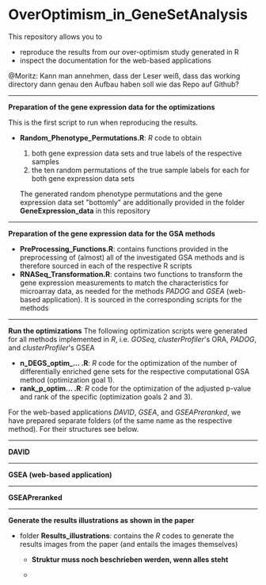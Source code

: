 # OverOptimism_in_GeneSetAnalysis
This repository allows you to 
- reproduce the results from our over-optimism study generated in R 
- inspect the documentation for the web-based applications

@Moritz: Kann man annehmen, dass der Leser weiß, dass das working directory dann genau den Aufbau haben soll wie das Repo auf Github?

 -------------------------------  
**Preparation of the gene expression data for the optimizations**

This is the first script to run when reproducing the results.

- **Random_Phenotype_Permutations.R**: *R* code to obtain
  1. both gene expression data sets and true labels of the respective samples 
  2. the ten random permutations of the true sample labels for each for both gene expression data sets
  
  The generated random phenotype permutations and the gene expression data set "bottomly" are additionally provided in the folder **GeneExpression_data** in this repository
 
 -------------------------------  
**Preparation of the gene expression data for the GSA methods**

 - **PreProcessing_Functions.R**: contains functions provided in the preprocessing of (almost) all of the investigated GSA methods and is therefore sourced in each of the respective R scripts
 - **RNASeq_Transformation.R**: contains two functions to transform the gene expression measurements to match the characteristics for microarray data, as needed for the methods *PADOG* and *GSEA* (web-based application). It is sourced in the corresponding scripts for the methods
 
 -------------------------------
  **Run the optimizations**
The following optimization scripts were generated for all methods implemented in *R*, i.e. *GOSeq*, *clusterProfiler*'s ORA, *PADOG*, and *clusterProfiler*'s GSEA
  
- **n_DEGS_optim_... .R**: *R* code for the optimization of the number of differentially enriched gene sets for the respective computational GSA method (optimization goal 1).
- **rank_p_optim... .R**: *R* code for the optimization of the adjusted p-value and rank of the specific (optimization goals 2 and 3).

For the web-based applications *DAVID*, *GSEA*, and *GSEAPreranked*, we have prepared separate folders (of the same name as the respective method). For their structures see below. 

 -------------------------------
**DAVID**


-------------------------------
**GSEA (web-based application)**

-------------------------------
**GSEAPreranked**



-------------------------------
 **Generate the results illustrations as shown in the paper**
- folder **Results_illustrations**: contains the *R* codes to generate the results images from the paper (and entails the images themselves)
    - **Struktur muss noch beschrieben werden, wenn alles steht**
 
    - 








